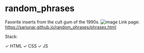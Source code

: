 # random_phrases

Favorite inserts from the cult gum of the 1990s.
![image](https://user-images.githubusercontent.com/90380387/232305661-b694511d-e68c-43a3-a1bc-1874d74bfc76.png)
Link page: https://sariunar.github.io/random_phrases/phrases.html

Stack:

✓ HTML ✓ CSS ✓ JS

